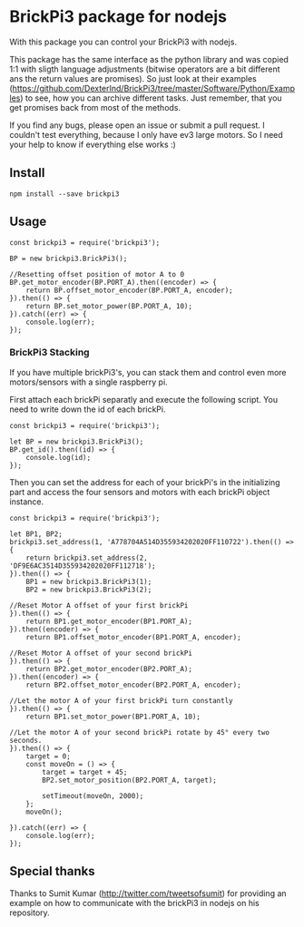 # BrickPi3 package for nodejs
With this package you can control your BrickPi3 with nodejs. 

This package has the same interface as the python library and was copied 1:1 with sligth language adjustments (bitwise operators are a bit different ans the return values are promises). So just look at their examples (https://github.com/DexterInd/BrickPi3/tree/master/Software/Python/Examples) to see, how you can archive different tasks. Just remember, that you get promises back from most of the methods.

If you find any bugs, please open an issue or submit a pull request. I couldn't test everything, because I only have ev3 large motors. So I need your help to know if everything else works :)

## Install

    npm install --save brickpi3
    
## Usage

    const brickpi3 = require('brickpi3');
    
    BP = new brickpi3.BrickPi3();
    
    //Resetting offset position of motor A to 0
    BP.get_motor_encoder(BP.PORT_A).then((encoder) => {
        return BP.offset_motor_encoder(BP.PORT_A, encoder);
    }).then(() => {
        return BP.set_motor_power(BP.PORT_A, 10);
    }).catch((err) => {
        console.log(err);
    });
    
### BrickPi3 Stacking
If you have multiple brickPi3's, you can stack them and control even more motors/sensors with a single raspberry pi.

First attach each brickPi separatly and execute the following script. You need to write down the id of each brickPi.
    
    const brickpi3 = require('brickpi3');
    
    let BP = new brickpi3.BrickPi3();
    BP.get_id().then((id) => {
        console.log(id);
    });
    
Then you can set the address for each of your brickPi's in the initializing part and access the four sensors and motors with each brickPi object instance.

    const brickpi3 = require('brickpi3');
    
    let BP1, BP2;
    brickpi3.set_address(1, 'A778704A514D355934202020FF110722').then(() => {
        return brickpi3.set_address(2, 'DF9E6AC3514D355934202020FF112718');
    }).then(() => {
        BP1 = new brickpi3.BrickPi3(1);
        BP2 = new brickpi3.BrickPi3(2);
        
    //Reset Motor A offset of your first brickPi
    }).then(() => {
        return BP1.get_motor_encoder(BP1.PORT_A);
    }).then((encoder) => {
        return BP1.offset_motor_encoder(BP1.PORT_A, encoder);
        
    //Reset Motor A offset of your second brickPi
    }).then(() => {
        return BP2.get_motor_encoder(BP2.PORT_A);
    }).then((encoder) => {
        return BP2.offset_motor_encoder(BP2.PORT_A, encoder);
        
    //Let the motor A of your first brickPi turn constantly
    }).then(() => {
        return BP1.set_motor_power(BP1.PORT_A, 10);
        
    //Let the motor A of your second brickPi rotate by 45° every two seconds.
    }).then(() => {
        target = 0;
        const moveOn = () => {
            target = target + 45;
            BP2.set_motor_position(BP2.PORT_A, target);
    
            setTimeout(moveOn, 2000);
        };
        moveOn();
        
    }).catch((err) => {
        console.log(err);
    });

## Special thanks
Thanks to Sumit Kumar (http://twitter.com/tweetsofsumit) for providing an example on how to communicate with the brickPi3 in nodejs on his repository.